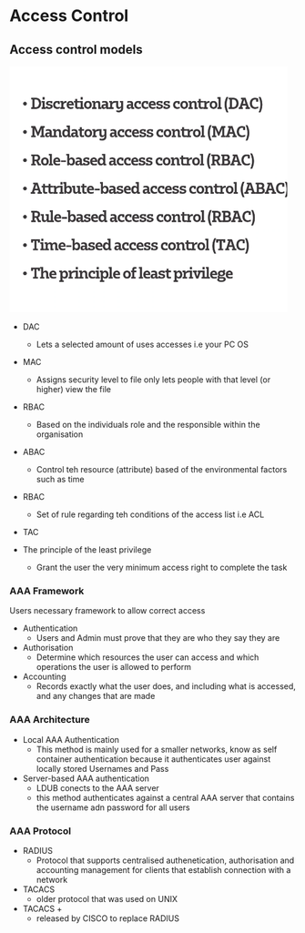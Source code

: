# Access Control

## Access control models
 ![img_26.png](img_26.png)   
* DAC 
    * Lets a selected amount of uses accesses i.e your PC OS
* MAC 
    * Assigns security level to file only lets people with that level (or higher) view the file 
* RBAC
    * Based on the individuals role and the responsible within the organisation
* ABAC
    * Control teh resource (attribute) based of the environmental factors such as time
* RBAC
    * Set of rule regarding teh conditions of the access list i.e ACL
* TAC

* The principle of the least privilege
    * Grant the user the very minimum access right to complete the task  
### AAA Framework
  Users necessary framework to allow correct access 
* Authentication
    * Users and Admin must prove that they are who they say they are
* Authorisation
    * Determine which resources the user can access and which operations the user is allowed to perform
* Accounting
    * Records exactly what the user does, and including what is accessed, and any changes that are made 
### AAA Architecture
* Local AAA Authentication
    * This method is mainly used for a smaller networks, know as self container authentication because it authenticates user against locally stored Usernames and Pass
*   Server-based AAA authentication
    * LDUB conects to the AAA server
    * this method authenticates against a central AAA server that contains the username adn password for all users
### AAA Protocol
* RADIUS
    * Protocol that supports centralised authenetication, authorisation and accounting management for clients that establish connection with a network 
* TACACS
    * older protocol that was used on UNIX 
* TACACS +
  * released by CISCO to replace RADIUS 